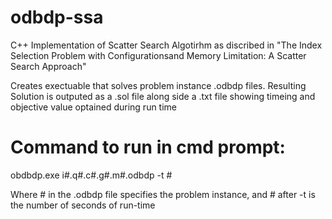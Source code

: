# odbdp-ssa
C++ Implementation of Scatter Search Algotirhm as discribed in "The Index Selection Problem with Configurationsand Memory Limitation: A Scatter Search Approach"

Creates exectuable that solves problem instance .odbdp files.
Resulting Solution is outputed as a .sol file along side a .txt file showing timeing and objective value optained during run time

# Command to run in cmd prompt:

obdbdp.exe i#.q#.c#.g#.m#.odbdp -t #

Where # in the .odbdp file specifies the problem instance, and # after -t is the number of seconds of run-time
